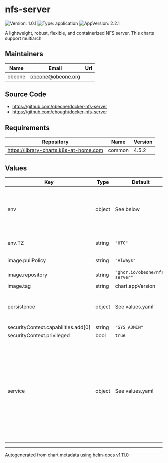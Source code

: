 # nfs-server

![Version: 1.0.1](https://img.shields.io/badge/Version-1.0.1-informational?style=flat-square) ![Type: application](https://img.shields.io/badge/Type-application-informational?style=flat-square) ![AppVersion: 2.2.1](https://img.shields.io/badge/AppVersion-2.2.1-informational?style=flat-square)

A lightweight, robust, flexible, and containerized NFS server. This charts support multiarch

## Maintainers

| Name | Email | Url |
| ---- | ------ | --- |
| obeone | <obeone@obeone.org> |  |

## Source Code

* <https://github.com/obeone/docker-nfs-server>
* <https://github.com/ehough/docker-nfs-server>

## Requirements

| Repository | Name | Version |
|------------|------|---------|
| https://library-charts.k8s-at-home.com | common | 4.5.2 |

## Values

| Key | Type | Default | Description |
|-----|------|---------|-------------|
| env | object | See below | environment variables. See more environment variables in the [petio documentation](https://petio.org/docs). |
| env.TZ | string | `"UTC"` | Set the container timezone |
| image.pullPolicy | string | `"Always"` | image pull policy |
| image.repository | string | `"ghcr.io/obeone/nfs-server"` | image repository |
| image.tag | string | chart.appVersion | image tag |
| persistence | object | See values.yaml | Configure persistence settings for the chart under this key. |
| securityContext.capabilities.add[0] | string | `"SYS_ADMIN"` |  |
| securityContext.privileged | bool | `true` |  |
| service | object | See values.yaml | Configures service settings for the chart. You can't mix TCP and UDP ports in the same service, so we need to create two services. But a lots of LB provide tag support, so we can use the same IP for both UDP/TCP. |

----------------------------------------------
Autogenerated from chart metadata using [helm-docs v1.11.0](https://github.com/norwoodj/helm-docs/releases/v1.11.0)
